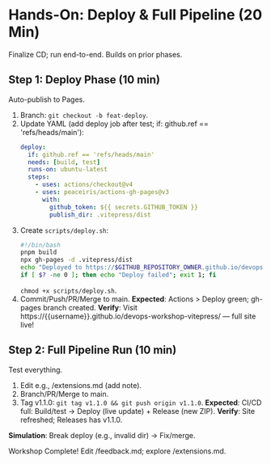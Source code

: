 # Hands-On: Deploy & Full Pipeline (20 Min)

Finalize CD; run end-to-end. Builds on prior phases.

## Step 1: Deploy Phase (10 min)
Auto-publish to Pages.
1. Branch: `git checkout -b feat-deploy`.
2. Update YAML (add deploy job after test; if: github.ref == 'refs/heads/main'):
   ```yaml
   deploy:
     if: github.ref == 'refs/heads/main'
     needs: [build, test]
     runs-on: ubuntu-latest
     steps:
       - uses: actions/checkout@v4
       - uses: peaceiris/actions-gh-pages@v3
         with:
           github_token: ${{ secrets.GITHUB_TOKEN }}
           publish_dir: .vitepress/dist
   ```
3. Create `scripts/deploy.sh`:
   ```bash
   #!/bin/bash
   pnpm build
   npx gh-pages -d .vitepress/dist
   echo "Deployed to https://$GITHUB_REPOSITORY_OWNER.github.io/devops-workshop-vitepress/"
   if [ $? -ne 0 ]; then echo "Deploy failed"; exit 1; fi
   ```
   `chmod +x scripts/deploy.sh`.
4. Commit/Push/PR/Merge to main.
**Expected**: Actions > Deploy green; gh-pages branch created. **Verify**: Visit https://{{username}}.github.io/devops-workshop-vitepress/ — full site live!

## Step 2: Full Pipeline Run (10 min)
Test everything.
1. Edit e.g., /extensions.md (add note).
2. Branch/PR/Merge to main.
3. Tag v1.1.0: `git tag v1.1.0 && git push origin v1.1.0`.
**Expected**: CI/CD full: Build/test → Deploy (live update) + Release (new ZIP). **Verify**: Site refreshed; Releases has v1.1.0.

**Simulation**: Break deploy (e.g., invalid dir) → Fix/merge.

Workshop Complete! Edit /feedback.md; explore /extensions.md.
